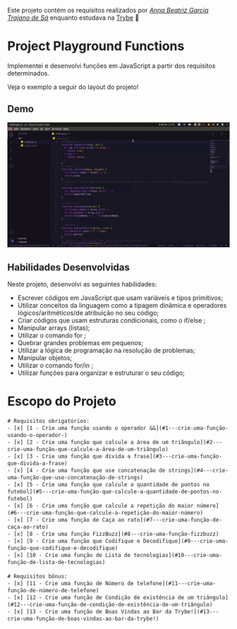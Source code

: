 Este projeto contém os requisitos realizados por _[Anna Beatriz Garcia Trajano de Sá](www.linkedin.com/in/anna-beatriz-trajano-de-sá)_ enquanto estudava na [Trybe](https://www.betrybe.com/) :rocket:

# Project Playground Functions

Implementei e desenvolvi funções em JavaScript a partir dos requisitos determinados.

Veja o exemplo a seguir do layout do projeto!

## Demo

![Demo](img/video.gif)

## Habilidades Desenvolvidas

Neste projeto, desenvolvi as seguintes habilidades:

- Escrever códigos em JavaScript que usam variáveis e tipos primitivos;
- Utilizar conceitos da linguagem como a tipagem dinâmica e operadores lógicos/aritméticos/de atribuição no seu código;
- Criar códigos que usam estruturas condicionais, como o if/else ;
- Manipular arrays (listas);
- Utilizar o comando for ;
- Quebrar grandes problemas em pequenos;
- Utilizar a lógica de programação na resolução de problemas;
- Manipular objetos;
- Utilizar o comando for/in ;
- Utilizar funções para organizar e estruturar o seu código;

# Escopo do Projeto

    # Requisitos obrigatórios:
    - [x] [1 - Crie uma função usando o operador &&](#1---crie-uma-função-usando-o-operador-)
    - [x] [2 - Crie uma função que calcule a área de um triângulo](#2---crie-uma-função-que-calcule-a-área-de-um-triângulo)
    - [x] [3 - Crie uma função que divida a frase](#3---crie-uma-função-que-divida-a-frase)
    - [x] [4 - Crie uma função que use concatenação de strings](#4---crie-uma-função-que-use-concatenação-de-strings)
    - [x] [5 - Crie uma função que calcule a quantidade de pontos no futebol](#5---crie-uma-função-que-calcule-a-quantidade-de-pontos-no-futebol)
    - [x] [6 - Crie uma função que calcule a repetição do maior número](#6---crie-uma-função-que-calcule-a-repetição-do-maior-número)
    - [x] [7 - Crie uma função de Caça ao rato](#7---crie-uma-função-de-caça-ao-rato)
    - [x] [8 - Crie uma função FizzBuzz](#8---crie-uma-função-fizzbuzz)
    - [x] [9 - Crie uma função que Codifique e Decodifique](#9---crie-uma-função-que-codifique-e-decodifique)
    - [x] [10 - Crie uma função de Lista de tecnologias](#10---crie-uma-função-de-lista-de-tecnologias)

    # Requisitos bônus:
    - [x] [11 - Crie uma função de Número de telefone](#11---crie-uma-função-de-número-de-telefone)
    - [x] [12 - Crie uma função de Condição de existência de um triângulo](#12---crie-uma-função-de-condição-de-existência-de-um-triângulo)
    - [x] [13 - Crie uma função de Boas Vindas ao Bar da Trybe!](#13---crie-uma-função-de-boas-vindas-ao-bar-da-trybe!)


